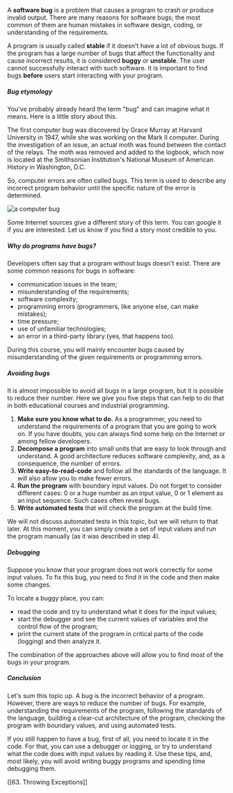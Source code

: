 A **software bug** is a problem that causes a program to crash or produce invalid output. There are many reasons for software bugs; the most common of them are human mistakes in software design, coding, or understanding of the requirements.

A program is usually called **stable** if it doesn't have a lot of obvious bugs. If the program has a large number of bugs that affect the functionality and cause incorrect results, it is considered **buggy** or **unstable**. The user cannot successfully interact with such software. It is important to find bugs **before** users start interacting with your program.

##### Bug etymology

You've probably already heard the term "bug" and can imagine what it means. Here is a little story about this.

The first computer bug was discovered by Grace Murray at Harvard University in 1947, while she was working on the Mark II computer. During the investigation of an issue, an actual moth was found between the contact of the relays. The moth was removed and added to the logbook, which now is located at the Smithsonian Institution's National Museum of American History in Washington, D.C.

So, computer errors are often called bugs. This term is used to describe any incorrect program behavior until the specific nature of the error is determined.

![a computer bug](https://ucarecdn.com/0bd7a5c3-0cd4-4c6a-86f1-6e2a35ac84af/)

Some Internet sources give a different story of this term. You can google it if you are interested. Let us know if you find a story most credible to you.

##### Why do programs have bugs?

Developers often say that a program without bugs doesn't exist. There are some common reasons for bugs in software:

- communication issues in the team;
- misunderstanding of the requirements;
- software complexity;
- programming errors (programmers, like anyone else, can make mistakes);
- time pressure;
- use of unfamiliar technologies;
- an error in a third-party library (yes, that happens too).

During this course, you will mainly encounter bugs caused by misunderstanding of the given requirements or programming errors.

##### Avoiding bugs

It is almost impossible to avoid all bugs in a large program, but it is possible to reduce their number. Here we give you five steps that can help to do that in both educational courses and industrial programming.

1. **Make sure you know what to do.** As a programmer, you need to understand the requirements of a program that you are going to work on. If you have doubts, you can always find some help on the Internet or among fellow developers.
2. **Decompose a program** into small units that are easy to look through and understand. A good architecture reduces software complexity, and, as a consequence, the number of errors.
3. **Write easy-to-read-code** and follow all the standards of the language. It will also allow you to make fewer errors.
4. **Run the program** with boundary input values. Do not forget to consider different cases: 0 or a huge number as an input value, 0 or 1 element as an input sequence. Such cases often reveal bugs.
5. **Write automated tests** that will check the program at the build time.

We will not discuss automated tests in this topic, but we will return to that later. At this moment, you can simply create a set of input values and run the program manually (as it was described in step 4).

##### Debugging

Suppose you know that your program does not work correctly for some input values. To fix this bug, you need to find it in the code and then make some changes.

To locate a buggy place, you can:

- read the code and try to understand what it does for the input values;
- start the debugger and see the current values of variables and the control flow of the program;
- print the current state of the program in critical parts of the code (logging) and then analyze it.

The combination of the approaches above will allow you to find most of the bugs in your program.

##### Conclusion

Let's sum this topic up. A bug is the incorrect behavior of a program. However, there are ways to reduce the number of bugs. For example, understanding the requirements of the program, following the standards of the language, building a clear-cut architecture of the program, checking the program with boundary values, and using automated tests.

If you still happen to have a bug, first of all, you need to locate it in the code. For that, you can use a debugger or logging, or try to understand what the code does with input values by reading it. Use these tips, and, most likely, you will avoid writing buggy programs and spending time debugging them.

[[63. Throwing Exceptions]]
